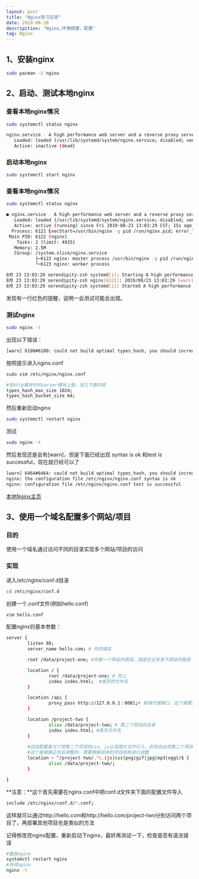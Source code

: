```yaml
---
layout: post
title: "Nginx学习记录"
date: 2019-08-28
descripition: "Nginx,环境搭建，配置"
tag: Nginx
---
```




## 1、安装nginx

```bash
sudo pacman -S nginx
```



## 2、启动、测试本地nginx

### 查看本地nginx情况

```bash
sudo systemctl status nginx
```

```bash
nginx.service - A high performance web server and a reverse proxy server
   Loaded: loaded (/usr/lib/systemd/system/nginx.service; disabled; vendor preset: disabled)
   Active: inactive (dead)
```

### 启动本地nginx

```bash
sudo systemctl start nginx
```

### 查看本地nginx情况

```bash
sudo systemctl status nginx
```

```bash
● nginx.service - A high performance web server and a reverse proxy server
   Loaded: loaded (/usr/lib/systemd/system/nginx.service; disabled; vendor preset: disabled)
   Active: active (running) since Fri 2019-08-23 13:03:29 CST; 15s ago
  Process: 6121 ExecStart=/usr/bin/nginx -g pid /run/nginx.pid; error_log stderr; (code=exited, status=0/SUCCES>
 Main PID: 6122 (nginx)
    Tasks: 2 (limit: 4915)
   Memory: 2.5M
   CGroup: /system.slice/nginx.service
           ├─6122 nginx: master process /usr/bin/nginx -g pid /run/nginx.pid; error_log stderr;
           └─6123 nginx: worker process

8月 23 13:03:29 serendipity-zsh systemd[1]: Starting A high performance web server and a reverse proxy server...
8月 23 13:03:29 serendipity-zsh nginx[6121]: 2019/08/23 13:03:29 [warn] 6121#6121: could not build optimal type>
8月 23 13:03:29 serendipity-zsh systemd[1]: Started A high performance web server and a reverse proxy server.
```

发现有一行红色的提醒，说明一会测试可能会出错。

### 测试nginx

```bash
sudo nginx -t
```

出现以下错误：

```bash
[warn] 6180#6180: could not build optimal types_hash, you should increase either types_hash_max_size: 1024 or types_hash_bucket_size: 64; ignoring types_hash_bucket_size
```

按照提示进入nginx.conf

```bash
sudo vim /etc/nginx/nginx.conf
```

```bash
#在http模块中的server模块上面，加入下面内容
types_hash_max_size 1024;
types_hash_bucket_size 64;
```

然后重新启动nginx

```bash
sudo systemctl restart nginx
```

测试

```bash
sudo nginx -t
```

然后发现还是会有[warn]，但是下面已经出现 syntax is ok 和test is successful，现在就已经可以了

```bash
[warn] 6464#6464: could not build optimal types_hash, you should increase either types_hash_max_size: 1024 or types_hash_bucket_size: 64; ignoring types_hash_bucket_size
nginx: the configuration file /etc/nginx/nginx.conf syntax is ok
nginx: configuration file /etc/nginx/nginx.conf test is successful
```

<a href="http://127.0.0.1" target="_blank" rel="noopener">本地Nginx主页</a>

## 3、使用一个域名配置多个网站/项目

### 目的

使用一个域名通过访问不同的目录实现多个网站/项目的访问

### 实现

进入/etc/nginx/conf.d目录

```bash
cd /etc/nginx/conf.d
```

创建一个.conf文件(例如hello.conf)

```bash
vim hello.conf
```

配置nginx的基本参数：

```bash
server {
        listen 80;
        server_name hello.com; # 你的域名

        root /data/project-one; #你第一个网站的路径，就是在主目录下网站的路径

        location / {
                root /data/project-one; # 同上
                index index.html;  #首页的文件名
        }

        location /api {
                proxy_pass http://127.0.0.1：8081;# 前端代理端口，这个需要开启服务器8081端口的防火墙
        }

        location /project-two {
                alias /data/project-two; # 第二个网站的目录
                index index.html; #首页文件名
        }
        
        #这段配置是为了把第二个项目的css、js以及图片文件引入，否则会出现第二个项目只有html代码的问题
        #这个是根据正则去调整的，需要根据具体的项目结构进行调整
        location ~ ^/project-two/.*\.(js|css|png|gif|jpg|mp3|ogg)/$ {
                alias /data/project-two/; 
        }

}
```

**注意：**这个首先需要在nginx.conf中把conf.d文件夹下面的配置文件导入

```bash
include /etc/nginx/conf.d/*.conf;
```

这样就可以通过http://hello.com和http://hello.com/project-two分别访问两个项目了，再部署其他项目也是类似的方法

记得修改完nginx配置，重新启动下nginx，最好再测试一下，检查是否有语法错误

```bash
#重启nginx
systemctl restart nginx
#测试nginx
nginx -t
```

